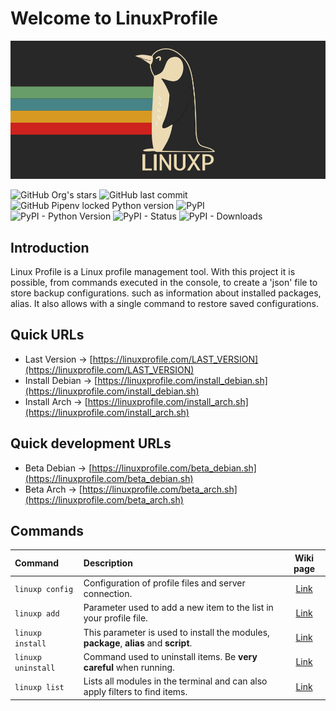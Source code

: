 # Welcome to LinuxProfile

<img src="https://github.com/MyLinuxProfile/linux-profile/blob/master/docs/linuxp.png?raw=true">

![GitHub Org's stars](https://img.shields.io/github/stars/MyLinuxProfile?label=LinuxProfile&style=flat-square)
![GitHub last commit](https://img.shields.io/github/last-commit/MyLinuxProfile/linux-profile-basic?style=flat-square)
![GitHub Pipenv locked Python version](https://img.shields.io/github/pipenv/locked/python-version/MyLinuxProfile/linux-profile?style=flat-square)
![PyPI](https://img.shields.io/pypi/v/linuxp)
<br>
![PyPI - Python Version](https://img.shields.io/pypi/pyversions/linuxp?style=flat-square)
![PyPI - Status](https://img.shields.io/pypi/status/linuxp?style=flat-square)
![PyPI - Downloads](https://img.shields.io/pypi/dm/linuxp?style=flat-square)

## Introduction

Linux Profile is a Linux profile management tool. With this project it is possible, from commands executed in the console, to create a 'json' file to store backup configurations. such as information about installed packages, alias. It also allows with a single command to restore saved configurations.

## Quick URLs
- Last Version -> [https://linuxprofile.com/LAST_VERSION](https://linuxprofile.com/LAST_VERSION)
- Install Debian -> [https://linuxprofile.com/install_debian.sh](https://linuxprofile.com/install_debian.sh)
- Install Arch -> [https://linuxprofile.com/install_arch.sh](https://linuxprofile.com/install_arch.sh)

## Quick development URLs
- Beta Debian -> [https://linuxprofile.com/beta_debian.sh](https://linuxprofile.com/beta_debian.sh)
- Beta Arch -> [https://linuxprofile.com/beta_arch.sh](https://linuxprofile.com/beta_arch.sh)

## Commands

| Command               | Description                                                                              | Wiki page                    |
|:----------------------|:-----------------------------------------------------------------------------------------| :--------------------------: | 
| ``linuxp config``       | Configuration of profile files and server connection.                                    | [Link](https://github.com/MyLinuxProfile/linux-profile/wiki/Command---Config) |
| ``linuxp add``        | Parameter used to add a new item to the list in your profile file.                       | [Link](https://github.com/MyLinuxProfile/linux-profile/wiki/Command--Add) |
| ``linuxp install``    | This parameter is used to install the modules, **package**, **alias** and **script**.    | [Link](https://github.com/MyLinuxProfile/linux-profile/wiki/Command-Install) |
| ``linuxp uninstall``  | Command used to uninstall items. Be **very careful** when running.                       | [Link](https://github.com/MyLinuxProfile/linux-profile/wiki/Command--Uninstall) |
| ``linuxp list``       | Lists all modules in the terminal and can also apply filters to find items.              | [Link](https://github.com/MyLinuxProfile/linux-profile/wiki/Command-List) |
